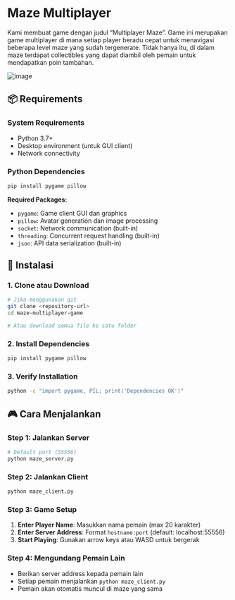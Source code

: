 # **Maze Multiplayer**

Kami membuat game dengan judul “Multiplayer Maze”. Game ini merupakan game multiplayer di mana setiap player beradu cepat untuk menavigasi beberapa level maze yang sudah tergenerate. Tidak hanya itu, di dalam maze terdapat collectibles yang dapat diambil oleh pemain untuk mendapatkan poin tambahan.

![image](https://github.com/user-attachments/assets/72ba17ad-3eb8-45d8-9123-3273286b6050)

## 📦 Requirements

### System Requirements
- Python 3.7+
- Desktop environment (untuk GUI client)
- Network connectivity

### Python Dependencies
```bash
pip install pygame pillow
```

**Required Packages:**
- `pygame`: Game client GUI dan graphics
- `pillow`: Avatar generation dan image processing
- `socket`: Network communication (built-in)
- `threading`: Concurrent request handling (built-in)
- `json`: API data serialization (built-in)

## 🚀 Instalasi

### 1. Clone atau Download
```bash
# Jika menggunakan git
git clone <repository-url>
cd maze-multiplayer-game

# Atau download semua file ke satu folder
```

### 2. Install Dependencies
```bash
pip install pygame pillow
```

### 3. Verify Installation
```bash
python -c "import pygame, PIL; print('Dependencies OK')"
```

## 🎮 Cara Menjalankan

### Step 1: Jalankan Server
```bash
# Default port (55556)
python maze_server.py
```

### Step 2: Jalankan Client
```bash
python maze_client.py
```

### Step 3: Game Setup
1. **Enter Player Name**: Masukkan nama pemain (max 20 karakter)
2. **Enter Server Address**: Format `hostname:port` (default: localhost:55556)
3. **Start Playing**: Gunakan arrow keys atau WASD untuk bergerak

### Step 4: Mengundang Pemain Lain
- Berikan server address kepada pemain lain
- Setiap pemain menjalankan `python maze_client.py`
- Pemain akan otomatis muncul di maze yang sama
